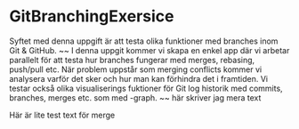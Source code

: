 # GitBranchingExersice
Syftet med denna uppgift är att testa olika funktioner med branches inom Git & GitHub.
~~
I denna uppgit kommer vi skapa en enkel app där vi arbetar parallelt för att testa hur branches fungerar med merges, rebasing, push/pull etc.
När problem uppstår som merging conflicts kommer vi analysera varför det sker och hur man kan förhindra det i framtiden.
Vi testar också olika visualiserings fuktioner för Git log historik med commits, branches, merges etc. som med -graph.
~~
här skriver jag mera text

Här är lite test text för merge
